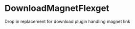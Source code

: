 DownloadMagnetFlexget
=====================

Drop in replacement for download plugin handling magnet link